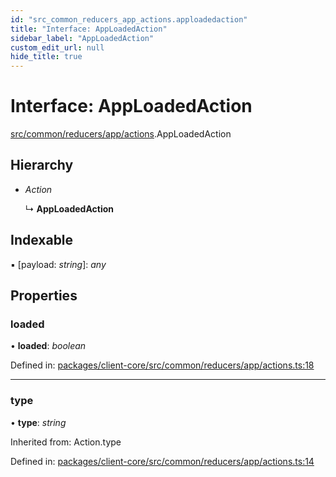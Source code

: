 ```yaml
---
id: "src_common_reducers_app_actions.apploadedaction"
title: "Interface: AppLoadedAction"
sidebar_label: "AppLoadedAction"
custom_edit_url: null
hide_title: true
---
```


# Interface: AppLoadedAction

[src/common/reducers/app/actions](../modules/src_common_reducers_app_actions.md).AppLoadedAction

## Hierarchy

* *Action*

  ↳ **AppLoadedAction**

## Indexable

▪ [payload: *string*]: *any*

## Properties

### loaded

• **loaded**: *boolean*

Defined in: [packages/client-core/src/common/reducers/app/actions.ts:18](https://github.com/xr3ngine/xr3ngine/blob/77d12cea0/packages/client-core/src/common/reducers/app/actions.ts#L18)

___

### type

• **type**: *string*

Inherited from: Action.type

Defined in: [packages/client-core/src/common/reducers/app/actions.ts:14](https://github.com/xr3ngine/xr3ngine/blob/77d12cea0/packages/client-core/src/common/reducers/app/actions.ts#L14)
